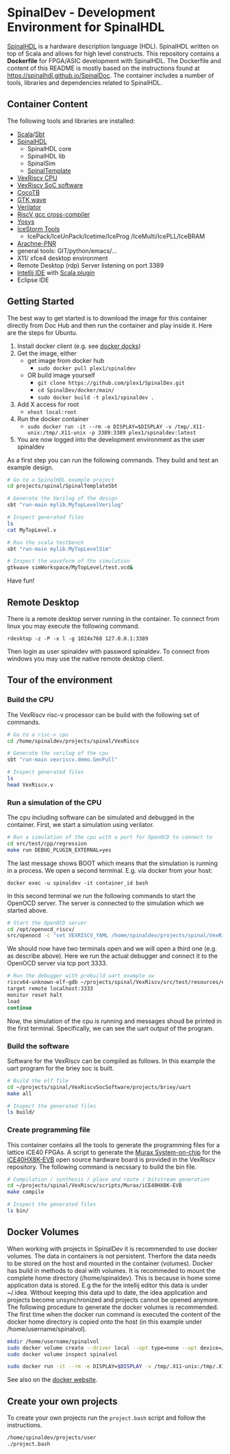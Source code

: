 # SpinalDev - Development Environment for SpinalHDL

[SpinalHDL](https://github.com/SpinalHDL/SpinalHDL) is a hardware description language (HDL). SpinalHDL written on top of Scala and allows for high level constructs. This repository contains a **Dockerfile** for FPGA/ASIC development with SpinalHDL. The Dockerfile and content of this README is mostly based on the instructions found at <https://spinalhdl.github.io/SpinalDoc>. The container includes a number of tools, libraries and dependencies related to SpinalHDL.


## Container Content

The following tools and libraries are installed:

- [Scala](https://www.scala-lang.org/)/[Sbt](https://www.scala-sbt.org/)
- [SpinalHDL](https://github.com/SpinalHDL/SpinalHDL)
    - SpinalHDL core
    - SpinalHDL lib
    - SpinalSim
    - [SpinalTemplate](https://github.com/SpinalHDL/SpinalTemplateSbt)
- [VexRiscv CPU](https://github.com/SpinalHDL/VexRiscv)
- [VexRiscv SoC software](https://github.com/SpinalHDL/VexRiscvSocSoftware)
- [CocoTB](https://github.com/potentialventures/cocotb)
- [GTK wave](http://gtkwave.sourceforge.net/)
- [Verilator](https://www.veripool.org/wiki/verilator)
- [RiscV gcc cross-compiler](https://github.com/riscv/riscv-gnu-toolchain)
- [Yosys](http://www.clifford.at/yosys/)
- [IceStorm Tools](http://www.clifford.at/icestorm/)
    - IcePack/IceUnPack/Icetime/IceProg
      /IceMulti/IcePLL/IceBRAM
- [Arachne-PNR](https://github.com/cseed/arachne-pnr)
- general tools: GIT/python/emacs/...
- X11/ xfce4 desktop environment
- Remote Desktop (rdp) Server listening on port 3389
- [Intellij IDE](https://www.jetbrains.com/idea/) with [Scala plugin](https://plugins.jetbrains.com/plugin/1347-scala)
- Eclipse IDE


## Getting Started

The best way to get started is to download the image for this
container directly from Doc Hub and then run the container and play
inside it. Here are the steps for Ubuntu.

   1. Install docker client (e.g. see [docker docks](https://docs.docker.com/engine/installation/linux/docker-ce/ubuntu/#install-docker-ce))
   2. Get the image, either
      * get image from docker hub
        * `sudo docker pull plex1/spinaldev`
      * OR build image yourself
        * `git clone https://github.com/plex1/SpinalDev.git`
        * `cd SpinalDev/docker/main/`
        * `sudo docker build -t plex1/spinaldev .` 
   3. Add X access for root
      * `xhost local:root`
   4. Run the docker container
      * `sudo docker run -it --rm -e DISPLAY=$DISPLAY -v /tmp/.X11-unix:/tmp/.X11-unix -p 3389:3389 plex1/spinaldev:latest`
   5. You are now logged into the development environment as the user spinaldev

As a first step you can run the following commands. They build and test an example design.
```sh
# Go to a SpinalHDL example project
cd projects/spinal/SpinalTemplateSbt

# Generate the Verilog of the design
sbt "run-main mylib.MyTopLevelVerilog"

# Inspect generated files
ls
cat MyTopLevel.v

# Run the scala testbench
sbt "run-main mylib.MyTopLevelSim"

# Inspect the waveform of the simulation
gtkwave simWorkspace/MyTopLevel/test.vcd&

```
Have fun!


## Remote Desktop

There is a remote desktop server running in the container. To connect from linux you may execute the following command.

`rdesktop -z -P -x l -g 1024x768 127.0.0.1:3389`

Then login as user spinaldev with password spinaldev. To connect from windows you may use the native remote desktop client.


## Tour of the environment

### Build the CPU
The VexRiscv risc-v processor can be build with the following set of commands.

```sh
# Go to a risc-v cpu
cd /home/spinaldev/projects/spinal/VexRiscv

# Generate the verilog of the cpu
sbt "run-main vexriscv.demo.GenFull"

# Inspect generated files
ls
head VexRiscv.v
```

### Run a simulation of the CPU
The cpu including software can be simulated and debugged in the container. First, we start a simulation using verilator.

```sh
# Run a simulation of the cpu with a port for OpenOCD to connect to
cd src/test/cpp/regression
make run DEBUG_PLUGIN_EXTERNAL=yes

```

The last message shows BOOT which means that the simulation is running in a process. We open a second terminal. E.g. via docker from your host:
```
docker exec -u spinaldev -it container_id bash
```
In this second terminal we run the following commands to start the OpenOCD server. The server is connected to the simulation which we started above.

```sh
# Start the OpenOCD server
cd /opt/openocd_riscv/
src/openocd -c "set VEXRISCV_YAML /home/spinaldev/projects/spinal/VexRiscv/cpu0.yaml" -f tcl/target/vexriscv_sim.cfg
```

We should now have two terminals open and we will open a third one (e.g. as describe above). Here we run the actual debugger and connect it to the OpenOCD server via tcp port 3333.
```sh
# Run the debugger with prebuild uart example sw
riscv64-unknown-elf-gdb ~/projects/spinal/VexRiscv/src/test/resources/elf/uart.elf
target remote localhost:3333
monitor reset halt
load
continue
```
Now, the simulation of the cpu is running and messages shoud be printed in the first terminal. Specifically, we can see the uart output of the program.

### Build the software
Software for the VexRiscv can be compiled as follows. In this example the uart program for the briey soc is built.
```sh
# Build the elf file
cd ~/projects/spinal/VexRiscvSocSoftware/projects/briey/uart
make all

# Inspect the generated files
ls build/

```

### Create programming file
This container contains all the tools to generate the programming files for a lattice iCE40
FPGAs. A script to generate the [Murax System-on-chip](https://github.com/SpinalHDL/VexRiscv#murax-soc) for the [iCE40HX8K-EVB](https://www.olimex.com/Products/FPGA/iCE40/iCE40HX8K-EVB/open-source-hardware) open source hardware board is provided in the VexRiscv repository. The following command is necssary to build the bin file.
```sh
# Compilation / synthesis / place and route / bitstream generation
cd ~/projects/spinal/VexRiscv/scripts/Murax/iCE40HX8K-EVB
make compile

# Inspect the generated files
ls bin/

```


## Docker Volumes

When working with projects in SpinalDev it is recommended to use docker volumes. The data in containers is not persistent. Therfore the data needs to be stored on the host and mounted in the container (volumes). Docker has build in methods to deal with volumes. It is recommeded to mount the complete home directory (/home/spinaldev). This is because in home some application data is stored. E.g the for the intellij editor this data is under ~/.idea. Without keeping this data upd to date, the idea application and  projects become unsynchronized and projects cannot be opened anymore. The following procedure to generate the docker volumes is recommended. The first time when the docker run command is executed the content of the docker home directory is copied onto the host (in this example under /home/username/spinalvol).

```sh
mkdir /home/username/spinalvol
sudo docker volume create --driver local --opt type=none --opt device=/home/username/spinalvol --opt o=bind spinalvol
sudo docker volume inspect spinalvol

sudo docker run -it --rm -e DISPLAY=$DISPLAY -v /tmp/.X11-unix:/tmp/.X11-unix -v spinalvol:/home/spinaldev -p 3389:3389 plex1/spinaldev:latest
```

See also on the [docker website](https://docs.docker.com/engine/admin/volumes/volumes/).


## Create your own projects

To create your own projects run the `project.bash` script and follow the instructions.

```sh
/home/spinaldev/projects/user
./project.bash
```